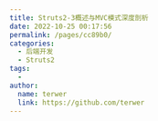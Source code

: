 ```yaml
---
title: Struts2-3概述与MVC模式深度剖析
date: 2022-10-25 00:17:56
permalink: /pages/cc89b0/
categories:
  - 后端开发
  - Struts2
tags:
  - 
author: 
  name: terwer
  link: https://github.com/terwer
---
```

